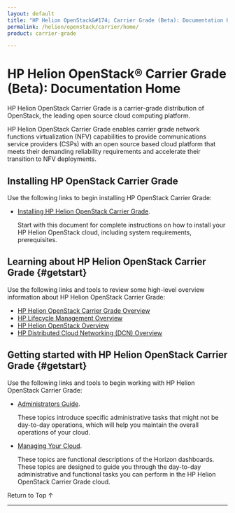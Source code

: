```yaml
---
layout: default
title: "HP Helion OpenStack&#174; Carrier Grade (Beta): Documentation Home"
permalink: /helion/openstack/carrier/home/
product: carrier-grade

---
```

<!--UNDER REVISION-->


<script>

function PageRefresh {
onLoad="window.refresh"
}

PageRefresh();

</script>

# HP Helion OpenStack&#174; Carrier Grade (Beta): Documentation Home

<!-- From HP/WR OpenStack Summit press release  http://www.windriver.com/news/press/pr.html?ID=13261-->

HP Helion OpenStack Carrier Grade is a carrier-grade distribution of OpenStack, the leading open source cloud computing platform. 

HP Helion OpenStack Carrier Grade enables carrier grade network functions virtualization (NFV) capabilities to provide communications service providers (CSPs) with an open source based cloud platform that meets their demanding reliability requirements and accelerate their transition to NFV deployments. 

## Installing HP OpenStack Carrier Grade

Use the following links to begin installing HP OpenStack Carrier Grade:

* [Installing HP Helion OpenStack Carrier Grade](/helion/openstack/carrier/install/bm/overview/). 

	Start with this document for complete instructions on how to install your HP Helion OpenStack cloud, including system requirements, prerequisites.

## Learning about HP Helion OpenStack Carrier Grade {#getstart}

Use the following links and tools to review some high-level overview information about HP Helion OpenStack Carrier Grade: 

* [HP Helion OpenStack Carrier Grade Overview](/helion/openstack/carrier/overview/)
* [HP Lifecycle Management Overview](/helion/openstack/carrier/hlm/overview/)
* [HP Helion OpenStack Overview](/helion/openstack/carrier/helion/overview/)
* [HP Distributed Cloud Networking (DCN) Overview](/helion/openstack/carrier/dcn/overview/)

## Getting started with HP Helion OpenStack Carrier Grade {#getstart}

Use the following links and tools to begin working with HP Helion OpenStack Carrier Grade:


* [Administrators Guide](/helion/openstack/carrier/admin/). 

	These topics introduce specific administrative tasks that might not be day-to-day operations, which will help you maintain the overall operations of your cloud.

* [Managing Your Cloud](/helion/commercial/carrier/dashboard/managing/). 

	These topics are functional descriptions of the Horizon dashboards. These topics are designed to guide you through the day-to-day administrative and functional tasks you can perform in the HP Helion OpenStack Carrier Grade cloud.

<!-- Hide for alpha * [HP Helion OpenStack Carrier Grade WindRiver Integration Overview](/helion/openstack/carrier/wr/overview/) -->



<a href="#top" style="padding:14px 0px 14px 0px; text-decoration: none;"> Return to Top &#8593; </a>

----
